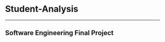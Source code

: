 # Student-Analysis
-----------------------------------
Software Engineering Final Project
--------------------------------------
